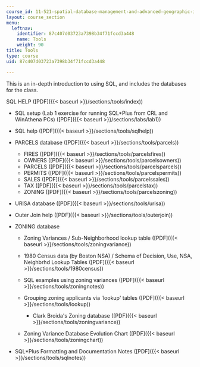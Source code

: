 ```yaml
---
course_id: 11-521-spatial-database-management-and-advanced-geographic-information-systems-spring-2003
layout: course_section
menu:
  leftnav:
    identifier: 87c407d03723a7398b34f71fccd3a448
    name: Tools
    weight: 90
title: Tools
type: course
uid: 87c407d03723a7398b34f71fccd3a448

---
```


This is an in-depth introduction to using SQL, and includes the databases for the class.

SQL HELP ([PDF]({{< baseurl >}}/sections/tools/index))

*   SQL setup (Lab 1 exercise for running SQL\*Plus from CRL and WinAthena PCs) ([PDF]({{< baseurl >}}/sections/labs/lab1))
*   SQL help ([PDF]({{< baseurl >}}/sections/tools/sqlhelp))
*   PARCELS database ([PDF]({{< baseurl >}}/sections/tools/parcels))
    *   FIRES ([PDF]({{< baseurl >}}/sections/tools/parcelsfires))
    *   OWNERS ([PDF]({{< baseurl >}}/sections/tools/parcelsowners))
    *   PARCELS ([PDF]({{< baseurl >}}/sections/tools/parcelsparcels))
    *   PERMITS ([PDF]({{< baseurl >}}/sections/tools/parcelspermits))
    *   SALES ([PDF]({{< baseurl >}}/sections/tools/parcelssales))
    *   TAX ([PDF]({{< baseurl >}}/sections/tools/parcelstax))
    *   ZONING ([PDF]({{< baseurl >}}/sections/tools/parcelszoning))  
        
*   URISA database ([PDF]({{< baseurl >}}/sections/tools/urisa))
*   Outer Join help ([PDF]({{< baseurl >}}/sections/tools/outerjoin))
*   ZONING database
    *   Zoning Variances / Sub-Neighborhood lookup table ([PDF]({{< baseurl >}}/sections/tools/zoningvariance))
    *   1980 Census data (by Boston NSA) / Schema of Decision, Use, NSA, Neighbrhd Lookup Tables ([PDF]({{< baseurl >}}/sections/tools/1980census))
    *   SQL examples using zoning variances ([PDF]({{< baseurl >}}/sections/tools/zoningnotes))
    *   Grouping zoning applicants via 'lookup' tables ([PDF]({{< baseurl >}}/sections/tools/lookup))
        *   Clark Broida's Zoning database ([PDF]({{< baseurl >}}/sections/tools/zoningvariance))  
            
    *   Zoning Variance Database Evolution Chart ([PDF]({{< baseurl >}}/sections/tools/zoningchart))  
        
*   SQL\*Plus Formatting and Documentation Notes ([PDF]({{< baseurl >}}/sections/tools/sqlnotes))